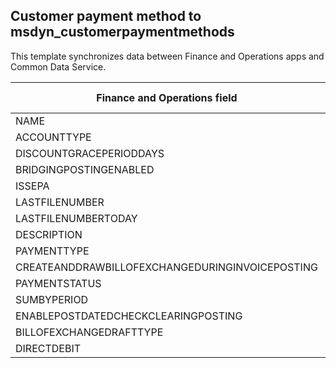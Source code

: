 ## Customer payment method to msdyn_customerpaymentmethods

This template synchronizes data between Finance and Operations apps and Common Data Service.

Finance and Operations field | Map type | Other Dynamics 365 field | Default value
---|---|---|---
NAME | = | msdyn_name | 
ACCOUNTTYPE | >< | msdyn_accounttype | 
DISCOUNTGRACEPERIODDAYS | = | msdyn_discountgraceperioddays | 
BRIDGINGPOSTINGENABLED | >< | msdyn_bridgingpostingenabled | 
ISSEPA | >< | msdyn_issepa | 
LASTFILENUMBER | = | msdyn_lastfilenumber | 
LASTFILENUMBERTODAY | = | msdyn_lastfilenumbertoday | 
DESCRIPTION | = | msdyn_description | 
PAYMENTTYPE | >< | msdyn_paymenttype | 
CREATEANDDRAWBILLOFEXCHANGEDURINGINVOICEPOSTING | >< | msdyn_invoiceupdate | 
PAYMENTSTATUS | >< | msdyn_paymentstatus | 
SUMBYPERIOD | >< | msdyn_sumbyperiod | 
ENABLEPOSTDATEDCHECKCLEARINGPOSTING | >< | msdyn_enablepostdatescheckclearingposting | 
BILLOFEXCHANGEDRAFTTYPE | >< | msdyn_billofexchangedrafttype | 
DIRECTDEBIT | >< | msdyn_directdebit | 
